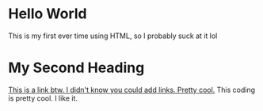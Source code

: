 <!DOCTYPE html>
<html lang="en-US">
<body>

<h1>Hello World</h1>
<p>This is my first ever time using HTML, so I probably suck at it lol</p>

<h1>My Second Heading</h1>
<p><a href="https://www.youtube.com/watch?v=dQw4w9WgXcQ">This is a link btw. I didn't know you could add links. Pretty cool.</a> This coding is pretty cool. I like it.</p>

</body>
</html>

